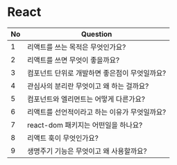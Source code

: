 # React

| No | Question                                      |
|----|-----------------------------------------------|
| 1  | 리액트를 쓰는 목적은 무엇인가요?              |
| 2  | 리액트를 쓰면 무엇이 좋을까요?                |
| 3  | 컴포넌트 단위로 개발하면 좋은점이 무엇일까요? |
| 4  | 관심사의 분리란 무엇이고 왜 하는 걸까요?      |
| 5  | 컴포넌트와 엘리먼트는 어떻게 다른가요?        |
| 6  | 리액트를 선언적이라고 하는 이유가 무엇일까요? |
| 7  | react-dom 패키지는 어떤일을 하나요?           |
| 8  | 리액트 훅이 무엇인가요?                       |
| 9  | 생명주기 기능은 무엇이고 왜 사용할까요?       |
